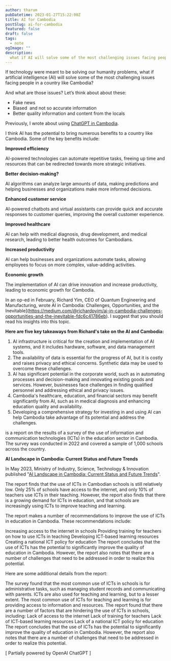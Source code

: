 ```yaml
---
author: tharum
pubDatetime: 2023-01-27T15:22:00Z
title: AI for Cambodia
postSlug: ai-for-cambodia
featured: false
draft: false
tags:
  - note
ogImage: ""
description:
  what if AI will solve some of the most challenging issues facing people in a country like Cambodia?
---
```


If technology were meant to be solving our humanity problems, what if artificial intelligence (AI) will solve some of the most challenging issues facing people in a country like Cambodia?

And what are those issues? Let’s think about about these:

- Fake news
- Biased  and not so accurate information
- Better quality information and content from the locals

Previously, I wrote about using [ChatGPT in Cambodia](https://tharum.com/blog/open-ai-chatgpt-from-cambodia/).

I think AI has the potential to bring numerous benefits to a country like Cambodia. Some of the key benefits include:

**Improved efficiency**

AI-powered technologies can automate repetitive tasks, freeing up time and resources that can be redirected towards more strategic initiatives.

**Better decision-making?**

AI algorithms can analyze large amounts of data, making predictions and helping businesses and organizations make more informed decisions.

**Enhanced customer service**

AI-powered chatbots and virtual assistants can provide quick and accurate responses to customer queries, improving the overall customer experience.

**Improved healthcare**

AI can help with medical diagnosis, drug development, and medical research, leading to better health outcomes for Cambodians.

**Increased productivity**

AI can help businesses and organizations automate tasks, allowing employees to focus on more complex, value-adding activities.

**Economic growth**

The implementation of AI can drive innovation and increase productivity, leading to economic growth for Cambodia.

In an op-ed in February, Richard Yim, CEO of Quantum Engineering and Manufacturing, wrote AI in Cambodia: Challenges, Opportunities, and the Inevitable](https://medium.com/@richardpyim/ai-in-cambodia-challenges-opportunities-and-the-inevitable-fdc6c41786eb). I suggest that you should read his insights into this topic.

**Here are five key takeaways from Richard's take on the AI and Cambodia:**

1. AI infrastructure is critical for the creation and implementation of AI systems, and it includes hardware, software, and data management tools.
2. The availability of data is essential for the progress of AI, but it is costly and raises privacy and ethical concerns. Synthetic data may be used to overcome these challenges.
3. AI has significant potential in the corporate world, such as in automating processes and decision-making and innovating existing goods and services. However, businesses face challenges in finding qualified personnel and addressing ethical and privacy issues.
4. Cambodia's healthcare, education, and financial sectors may benefit significantly from AI, such as in medical diagnosis and enhancing education quality and availability.
5. Developing a comprehensive strategy for investing in and using AI can help Cambodia take advantage of its potential and address the challenges.

is a report on the results of a survey of the use of information and communication technologies (ICTs) in the education sector in Cambodia. The survey was conducted in 2022 and covered a sample of 1,000 schools across the country.


**AI Landscape in Cambodia: Current Status and Future Trends**

In May 2023, Ministry of Industry, Science, Technology & Innovation published "[AI Landscape in Cambodia: Current Status and Future Trends](https://misti.gov.kh/public/file/202305301685426285.pdf)".

The report finds that the use of ICTs in Cambodian schools is still relatively low. Only 25% of schools have access to the internet, and only 10% of teachers use ICTs in their teaching. However, the report also finds that there is a growing demand for ICTs in education, and that schools are increasingly using ICTs to improve teaching and learning.

The report makes a number of recommendations to improve the use of ICTs in education in Cambodia. These recommendations include:

Increasing access to the internet in schools
Providing training for teachers on how to use ICTs in teaching
Developing ICT-based learning resources
Creating a national ICT policy for education
The report concludes that the use of ICTs has the potential to significantly improve the quality of education in Cambodia. However, the report also notes that there are a number of challenges that need to be addressed in order to realize this potential.

Here are some additional details from the report:

The survey found that the most common use of ICTs in schools is for administrative tasks, such as managing student records and communicating with parents.
ICTs are also used for teaching and learning, but to a lesser extent. The most common use of ICTs for teaching and learning is for providing access to information and resources.
The report found that there are a number of factors that are hindering the use of ICTs in schools, including:
Lack of access to the internet
Lack of training for teachers
Lack of ICT-based learning resources
Lack of a national ICT policy for education
The report concludes that the use of ICTs has the potential to significantly improve the quality of education in Cambodia. However, the report also notes that there are a number of challenges that need to be addressed in order to realize this potential.


\[ Partially powered by OpenAI ChatGPT \]
